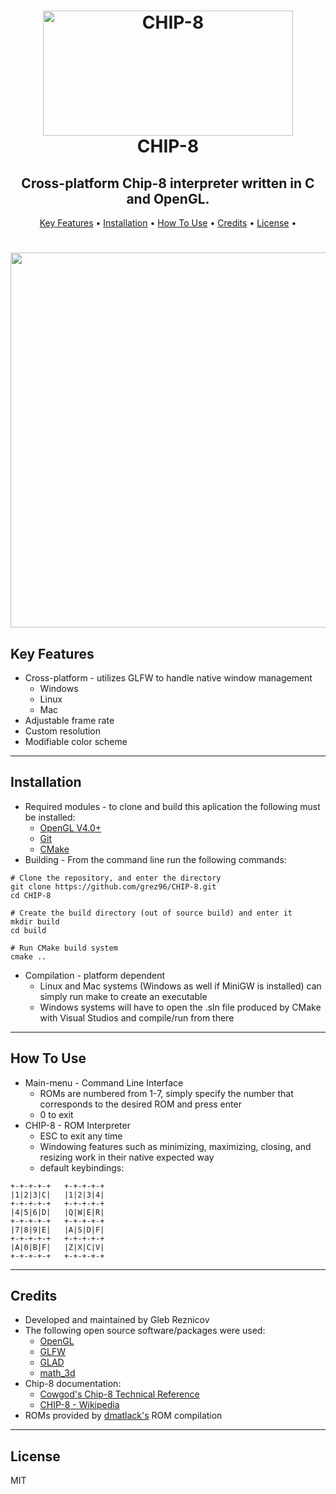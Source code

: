 <h1 align="center">
    <img src="https://i.imgur.com/YoQdq7Y.png" alt="CHIP-8" height="200" width="400">
    <br>
    CHIP-8
</h1>

<h2 align="center">
    Cross-platform Chip-8 interpreter written in C and OpenGL.
</h2>

<p align="center">
    <a href="#key-features">Key Features</a> •
    <a href="#installation">Installation</a> •
    <a href="#how-to-use">How To Use</a> •
    <a href="#credits">Credits</a> •
    <a href="#license">License</a> •
</p>

<h1 align="center">
    <img src="https://i.imgur.com/6sksDU8.gif" alt="pong gif" height="600" width="1200">
</h1>

## Key Features
* Cross-platform - utilizes GLFW to handle native window management
    - Windows
    - Linux
    - Mac
* Adjustable frame rate
* Custom resolution
* Modifiable color scheme
<hr>

## Installation
* Required modules - to clone and build this aplication the following must be installed:
    - [OpenGL V4.0+](https://www.opengl.org/)
    - [Git](https://git-scm.com/)
    - [CMake](https://cmake.org/)
* Building - From the command line run the following commands:
```
# Clone the repository, and enter the directory
git clone https://github.com/grez96/CHIP-8.git
cd CHIP-8

# Create the build directory (out of source build) and enter it
mkdir build
cd build

# Run CMake build system
cmake ..
```
* Compilation - platform dependent
    - Linux and Mac systems (Windows as well if MiniGW is installed) can simply run make to create an executable
    - Windows systems will have to open the .sln file produced by CMake with Visual Studios and compile/run from there
<hr>

## How To Use
* Main-menu - Command Line Interface
    - ROMs are numbered from 1-7, simply specify the number that corresponds to the desired ROM and press enter
    - 0 to exit
* CHIP-8 - ROM Interpreter
    - ESC to exit any time
    - Windowing features such as minimizing, maximizing, closing, and resizing work in their native expected way
    - default keybindings:
```
+-+-+-+-+	+-+-+-+-+
|1|2|3|C|	|1|2|3|4|
+-+-+-+-+	+-+-+-+-+
|4|5|6|D|	|Q|W|E|R|
+-+-+-+-+	+-+-+-+-+
|7|8|9|E|	|A|S|D|F|
+-+-+-+-+	+-+-+-+-+
|A|0|B|F|	|Z|X|C|V|
+-+-+-+-+	+-+-+-+-+
```
<hr>

## Credits
* Developed and maintained by Gleb Reznicov
* The following open source software/packages were used:
    - [OpenGL](https://www.opengl.org/)
    - [GLFW](https://www.glfw.org/)
    - [GLAD](https://glad.dav1d.de/)
    - [math_3d](https://github.com/arkanis/single-header-file-c-libs/blob/master/math_3d.h)
* Chip-8 documentation:
    - [Cowgod's Chip-8 Technical Reference](http://devernay.free.fr/hacks/chip8/C8TECH10.HTM)
    - [CHIP-8 - Wikipedia](https://en.wikipedia.org/wiki/CHIP-8)
* ROMs provided by [dmatlack's](https://github.com/dmatlack/chip8/tree/master/roms) ROM compilation
<hr>

## License
MIT
